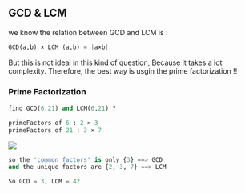 ## GCD & LCM

we know the relation between GCD and LCM is : 
```python
GCD(a,b) × LCM (a,b) = |a×b|
```
But this is not ideal in this kind of question, Because it takes a lot complexity. 
Therefore, the best way is usgin the prime factorization !! 

### Prime Factorization
 
```python
find GCD(6,21) and LCM(6,21) ? 

primeFactors of 6 : 2 × 3 
primeFactors of 21 : 3 × 7 
```
![](/Images/PF1)


```python
so the 'common factors' is only {3} ==> GCD 
and the unique factors are {2, 3, 7} ==> LCM

So GCD = 3, LCM = 42
```
